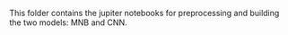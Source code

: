 This folder contains the jupiter notebooks for preprocessing and building the two models: MNB and CNN.
